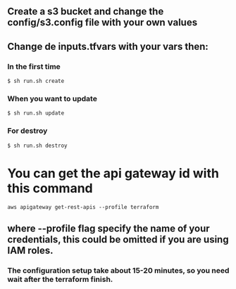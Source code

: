 ## Create a s3 bucket and change the config/s3.config file with your own values

## Change de inputs.tfvars with your vars then:
    
### In the first time    
    $ sh run.sh create
        
### When you want to update   
    $ sh run.sh update

### For destroy
    $ sh run.sh destroy
# You can get the api gateway id with this command
    aws apigateway get-rest-apis --profile terraform
## where --profile flag specify the name of your credentials, this could be omitted if you are using IAM roles. 

### The configuration setup take about 15-20 minutes, so you need wait after the terraform finish.